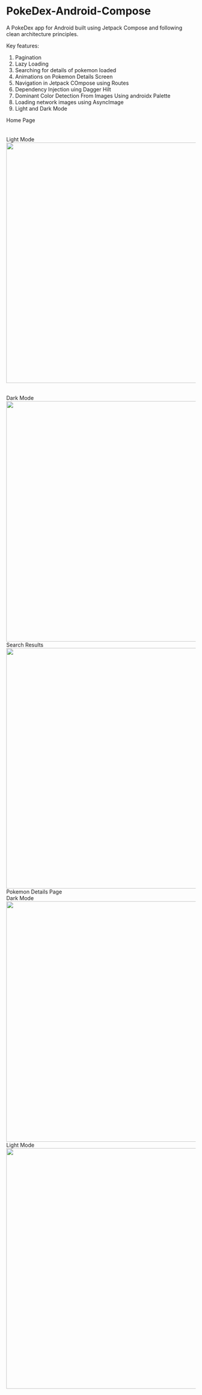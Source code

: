 # PokeDex-Android-Compose
A PokeDex app for Android built using Jetpack Compose and following clean architecture principles.

Key features:
1. Pagination
2. Lazy Loading
3. Searching for details of pokemon loaded
4. Animations on Pokemon Details Screen
5. Navigation in Jetpack COmpose using Routes
6. Dependency Injection uing Dagger Hilt
7. Dominant Color Detection From Images Using androidx Palette
8. Loading network images using AsyncImage
9. Light and Dark Mode

Home Page<br><br><br>
Light Mode<br>
<img src="https://user-images.githubusercontent.com/77187674/212908130-37324a26-46a8-444e-a2a4-77b8bd67181f.jpg" height = "640" />

<br>
Dark Mode<br>
<img src = "https://user-images.githubusercontent.com/77187674/212908138-d8b3cf3c-91cb-41b4-895a-fdca86fd1b3e.jpg" height = "640" />
<br>
Search Results
<br>
<img src="https://user-images.githubusercontent.com/77187674/212908659-655fd94c-761f-44e8-a760-117b2ffe3a70.jpg" height = "640" />

<br>
Pokemon Details Page
<br>
Dark Mode<br>
<img src="https://user-images.githubusercontent.com/77187674/212908806-a771ca41-3ab1-475f-b92a-9ef43836bd20.jpg" height="640" />

<br>
Light Mode<br>
<img src = "https://user-images.githubusercontent.com/77187674/212908809-e8d4371d-dc96-4f67-b4d5-852be5842bbb.jpg" height="640" />
